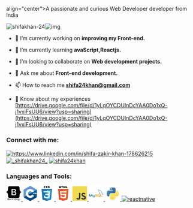 align="center">A passionate and curious Web Developer developer from India</h3>

<img scr="https://tenor.com/en-IN/view/programming-gif-25868426.gif" align="right" width="400" alt="img" />

<p align="left"> <img src="https://komarev.com/ghpvc/?username=shifakhan-24&label=Profile%20views&color=0e75b6&style=flat" alt="shifakhan-24" /> </p>

- 🔭 I’m currently working on **improving my Front-end.**

- 🌱 I’m currently learning **avaScript,Reactjs.**

- 👯 I’m looking to collaborate on **Web development projects.**

- 💬 Ask me about **Front-end development.**

- 📫 How to reach me **shifa24khan@gmail.com**

- 📄 Know about my experiences [https://drive.google.com/file/d/1yLqOYCDUInDcYAA0Do1xQ-j1vxiFsUU6/view?usp=sharing](https://drive.google.com/file/d/1yLqOYCDUInDcYAA0Do1xQ-j1vxiFsUU6/view?usp=sharing)

<h3 align="left">Connect with me:</h3>
<p align="left">
<a href="https://linkedin.com/in/https://www.linkedin.com/in/shifa-zakir-khan-178626215" target="blank"><img align="center" src="https://raw.githubusercontent.com/rahuldkjain/github-profile-readme-generator/master/src/images/icons/Social/linked-in-alt.svg" alt="https://www.linkedin.com/in/shifa-zakir-khan-178626215" height="30" width="40" /></a>
<a href="https://instagram.com/_shifakhan24_" target="blank"><img align="center" src="https://raw.githubusercontent.com/rahuldkjain/github-profile-readme-generator/master/src/images/icons/Social/instagram.svg" alt="_shifakhan24_" height="30" width="40" /></a>
<a href="https://www.hackerrank.com/shifa24khan" target="blank"><img align="center" src="https://raw.githubusercontent.com/rahuldkjain/github-profile-readme-generator/master/src/images/icons/Social/hackerrank.svg" alt="shifa24khan" height="30" width="40" /></a>
</p>

<h3 align="left">Languages and Tools:</h3>
<p align="left"> <a href="https://getbootstrap.com" target="_blank" rel="noreferrer"> <img src="https://raw.githubusercontent.com/devicons/devicon/master/icons/bootstrap/bootstrap-plain-wordmark.svg" alt="bootstrap" width="40" height="40"/> </a> <a href="https://www.w3schools.com/cpp/" target="_blank" rel="noreferrer"> <img src="https://raw.githubusercontent.com/devicons/devicon/master/icons/cplusplus/cplusplus-original.svg" alt="cplusplus" width="40" height="40"/> </a> <a href="https://www.w3schools.com/css/" target="_blank" rel="noreferrer"> <img src="https://raw.githubusercontent.com/devicons/devicon/master/icons/css3/css3-original-wordmark.svg" alt="css3" width="40" height="40"/> </a> <a href="https://www.w3.org/html/" target="_blank" rel="noreferrer"> <img src="https://raw.githubusercontent.com/devicons/devicon/master/icons/html5/html5-original-wordmark.svg" alt="html5" width="40" height="40"/> </a> <a href="https://developer.mozilla.org/en-US/docs/Web/JavaScript" target="_blank" rel="noreferrer"> <img src="https://raw.githubusercontent.com/devicons/devicon/master/icons/javascript/javascript-original.svg" alt="javascript" width="40" height="40"/> </a> <a href="https://www.mysql.com/" target="_blank" rel="noreferrer"> <img src="https://raw.githubusercontent.com/devicons/devicon/master/icons/mysql/mysql-original-wordmark.svg" alt="mysql" width="40" height="40"/> </a> <a href="https://www.python.org" target="_blank" rel="noreferrer"> <img src="https://raw.githubusercontent.com/devicons/devicon/master/icons/python/python-original.svg" alt="python" width="40" height="40"/> </a> <a href="https://reactnative.dev/" target="_blank" rel="noreferrer"> <img src="https://reactnative.dev/img/header_logo.svg" alt="reactnative" width="40" height="40"/> </a> </p>
